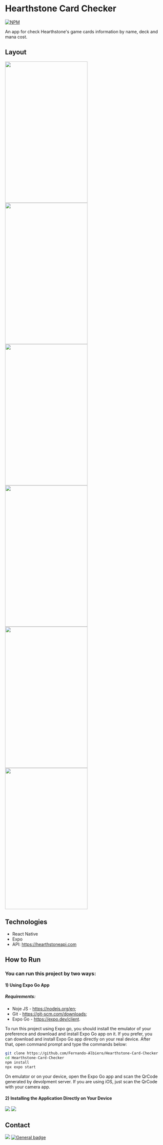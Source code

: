 # Hearthstone Card Checker
[![NPM](https://img.shields.io/npm/l/express)](https://github.com/Fernando-Albiero/HearthstoneCardChecker/blob/master/LICENSE)


An app for check Hearthstone's game cards information by name, deck and mana cost.

## Layout
<img src="https://github.com/Fernando-Albiero/HearthstoneCardChecker/blob/master/assets/welcome-screen.png" width="270" height="461"> <img src="https://github.com/Fernando-Albiero/HearthstoneCardChecker/blob/master/assets/search-by-name-screen.png" width="270" height="461"> <img src="https://github.com/Fernando-Albiero/HearthstoneCardChecker/blob/master/assets/search-by-name-screen2.png" width="270" height="461">
<img src="https://github.com/Fernando-Albiero/HearthstoneCardChecker/blob/master/assets/search-by-deck-screen.png" width="270" height="461"> <img src="https://github.com/Fernando-Albiero/HearthstoneCardChecker/blob/master/assets/search-by-mana-screen.png" width="270" height="461"> <img src="https://github.com/Fernando-Albiero/HearthstoneCardChecker/blob/master/assets/card-information-screen.png" width="270" height="461">

## Technologies
- React Native
- Expo
- API: https://hearthstoneapi.com

## How to Run

### You can run this project by two ways:

#### 1) Using Expo Go App
##### Requirements: 
- Noje JS - https://nodejs.org/en;
- Git - https://git-scm.com/downloads;
- Expo Go - https://expo.dev/client.

To run this project using Expo go, you should install the emulator of your preference and download and install Expo Go app on it. If you prefer, you can download and install Expo Go app directly on your real device.
After that, open command prompt and type the commands below:
```bash
git clone https://github.com/Fernando-Albiero/Hearthstone-Card-Checker
cd Hearthstone-Card-Checker
npm install
npx expo start
```

On emulator or on your device, open the Expo Go app and scan the QrCode generated by devolpment server. If you are using iOS, just scan the QrCode with your camera app.

#### 2) Installing the Application Directly on Your Device
<a id="raw-url" href="https://raw.githubusercontent.com/Fernando-Albiero/Hearthstone-Card-Checker/master/Installers/HearthStone-Card-Checker.apk"><img src="https://img.shields.io/badge/Android-3DDC84?style=for-the-badge&logo=android&logoColor=white"/></a>
<a id="raw-url" href="https://raw.githubusercontent.com/Fernando-Albiero/Hearthstone-Card-Checker/master/Installers/HearthStone-Card-Checker.tar.gz"><img src="https://img.shields.io/badge/iOS-000000?style=for-the-badge&logo=ios&logoColor=white"/></a>

## Contact
<a href="mailto:fernando.w.albiero@gmail.com?"><img src="https://img.shields.io/badge/gmail-%23DD0031.svg?&style=for-the-badge&logo=gmail&logoColor=white"/></a>
[![General badge](https://img.shields.io/badge/LinkedIn-0077B5?style=for-the-badge&logo=linkedin&logoColor=white)](https://www.linkedin.com/in/fernando-albiero-8402302a4/)
